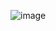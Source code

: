 ![image](https://github.com/slink-to-unlock/.github/assets/46595649/41798f45-bc4f-4732-8b34-cb0e3f22ed70)

